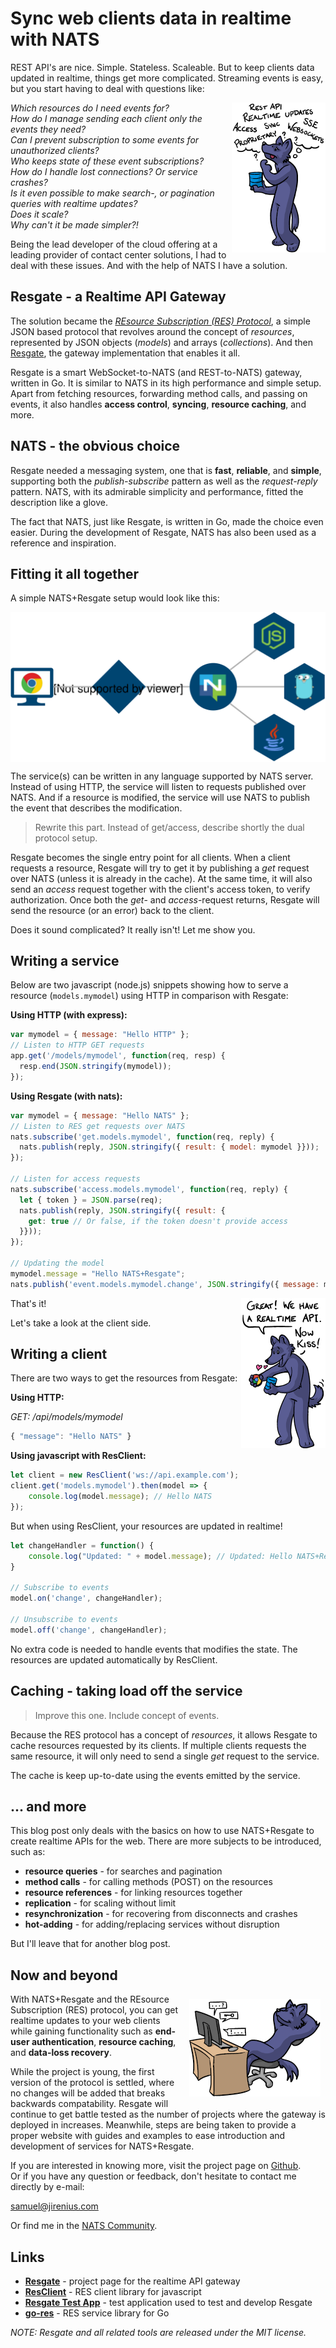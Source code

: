 # Sync web clients data in realtime with NATS

REST API's are nice. Simple. Stateless. Scaleable. But to keep clients data updated in realtime, things get more complicated. Streaming events is easy, but you start having to deal with questions like:

<img align="right" alt="Wolf Questioning" src="wolf_questioning_150x240.png">

*Which resources do I need events for?*  
*How do I manage sending each client only the events they need?*  
*Can I prevent subscription to some events for unauthorized clients?*  
*Who keeps state of these event subscriptions?*  
*How do I handle lost connections? Or service crashes?*  
*Is it even possible to make search-, or pagination queries with realtime updates?*  
*Does it scale?*  
*Why can't it be made simpler?!*

Being the lead developer of the cloud offering at a leading provider of contact center solutions, I had to deal with these issues. And with the help of NATS I have a solution.

## Resgate - a Realtime API Gateway
The solution became the [*REsource Subscription (RES) Protocol*](https://github.com/jirenius/resgate/blob/master/docs/res-protocol.md), a simple JSON based protocol that revolves around the concept of *resources*, represented by JSON objects (*models*) and arrays (*collections*). And then [Resgate](https://github.com/jirenius/resgate), the gateway implementation that enables it all.

Resgate is a smart WebSocket-to-NATS (and REST-to-NATS) gateway, written in Go. It is similar to NATS in its high performance and simple setup. Apart from fetching resources, forwarding method calls, and passing on events, it also handles **access control**, **syncing**, **resource caching**, and more.

## NATS - the obvious choice
Resgate needed a messaging system, one that is **fast**, **reliable**, and **simple**, supporting both the *publish-subscribe* pattern as well as the *request-reply* pattern. NATS, with its admirable simplicity and performance, fitted the description like a glove.

The fact that NATS, just like Resgate, is written in Go, made the choice even easier. During the development of Resgate, NATS has also been used as a reference and inspiration.

## Fitting it all together
A simple NATS+Resgate setup would look like this:

<img style="display: block; max-width: 100%; height: auto; margin-left:auto; margin-right: auto" class="img-responsive center-block" alt="Architecture Diagram" src="simple-res-network-icon.svg">

The service(s) can be written in any language supported by NATS server. Instead of using HTTP, the service will listen to requests published over NATS. And if a resource is modified, the service will use NATS to publish the event that describes the modification.

> Rewrite this part. Instead of get/access, describe shortly the dual protocol setup.

Resgate becomes the single entry point for all clients. When a client requests a resource, Resgate will try to get it by publishing a *get* request over NATS (unless it is already in the cache). At the same time, it will also send an *access* request together with the client's access token, to verify authorization. Once both the *get*- and *access*-request returns, Resgate will send the resource (or an error) back to the client.

Does it sound complicated? It really isn't! Let me show you.

## Writing a service

Below are two javascript (node.js) snippets showing how to serve a resource (`models.mymodel`) using HTTP in comparison with Resgate:

**Using HTTP (with express):**
```js
var mymodel = { message: "Hello HTTP" };
// Listen to HTTP GET requests
app.get('/models/mymodel', function(req, resp) {
  resp.end(JSON.stringify(mymodel));
});
```

**Using Resgate (with nats):** 
```js
var mymodel = { message: "Hello NATS" };
// Listen to RES get requests over NATS
nats.subscribe('get.models.mymodel', function(req, reply) {
  nats.publish(reply, JSON.stringify({ result: { model: mymodel }}));
});

// Listen for access requests
nats.subscribe('access.models.mymodel', function(req, reply) {
  let { token } = JSON.parse(req);
  nats.publish(reply, JSON.stringify({ result: {
    get: true // Or false, if the token doesn't provide access
  }}));
});

// Updating the model
mymodel.message = "Hello NATS+Resgate";
nats.publish('event.models.mymodel.change', JSON.stringify({ message: mymodel.message  }));
```

<img align="right" alt="Wolf match maker" src="wolf_now_kiss_135x240.png">

That's it!

Let's take a look at the client side.

## Writing a client

There are two ways to get the resources from Resgate:

**Using HTTP:**

*GET: /api/models/mymodel*  
```js
{ "message": "Hello NATS" }
```

**Using javascript with ResClient:**
```js
let client = new ResClient('ws://api.example.com');
client.get('models.mymodel').then(model => {
    console.log(model.message); // Hello NATS
});
```

But when using ResClient, your resources are updated in realtime!
```js
let changeHandler = function() {
    console.log("Updated: " + model.message); // Updated: Hello NATS+Resgate
}

// Subscribe to events
model.on('change', changeHandler);

// Unsubscribe to events
model.off('change', changeHandler);
```

No extra code is needed to handle events that modifies the state. The resources are updated automatically by ResClient.

## Caching - taking load off the service

> Improve this one. Include concept of events.

Because the RES protocol has a concept of *resources*, it allows Resgate to cache resources requested by its clients. If multiple clients requests the same resource, it will only need to send a single *get* request to the service.

The cache is keep up-to-date using the events emitted by the service.

## ... and more
This blog post only deals with the basics on how to use NATS+Resgate to create realtime APIs for the web. There are more subjects to be introduced, such as:

* **resource queries** - for searches and pagination
* **method calls** - for calling methods (POST) on the resources
* **resource references** - for linking resources together
* **replication** - for scaling without limit
* **resynchronization** - for recovering from disconnects and crashes
* **hot-adding** - for adding/replacing services without disruption

But I'll leave that for another blog post.

## Now and beyond

<img align="right" style="margin: 8px 8px" alt="Wolf relaxing" src="wolf_relaxing_210x156.png">

 With NATS+Resgate and the REsource Subscription (RES) protocol, you can get realtime updates to your web clients while gaining functionality such as **end-user authentication**, **resource caching**, and **data-loss recovery**.

 While the project is young, the first version of the protocol is settled, where no changes will be added that breaks backwards compatability. Resgate will continue to get battle tested as the number of projects where the gateway is deployed in increases. Meanwhile, steps are being taken to provide a proper website with guides and examples to ease introduction and development of services for NATS+Resgate.
 
If you are interested in knowing more, visit the project page on [Github](https://github.com/jirenius/resgate).  
Or if you have any question or feedback, don't hesitate to contact me directly by e-mail:

[&#115;&#097;&#109;&#117;&#101;&#108;&#064;&#106;&#105;&#114;&#101;&#110;&#105;&#117;&#115;&#046;&#099;&#111;&#109;](mailto:&#115;&#097;&#109;&#117;&#101;&#108;&#064;&#106;&#105;&#114;&#101;&#110;&#105;&#117;&#115;&#046;&#099;&#111;&#109;)

Or find me in the [NATS Community](https://natsio.slack.com/messages/DBET737GV).

## Links
* **[Resgate](https://github.com/jirenius/resgate)** - project page for the realtime API gateway
* **[ResClient](https://www.npmjs.com/package/resclient)** - RES client library for javascript
* **[Resgate Test App](https://github.com/jirenius/resgate-test-app)** - test application used to test and develop Resgate
* **[go-res](https://github.com/jirenius/go-res)** - RES service library for Go

*NOTE: Resgate and all related tools are released under the MIT license.*
